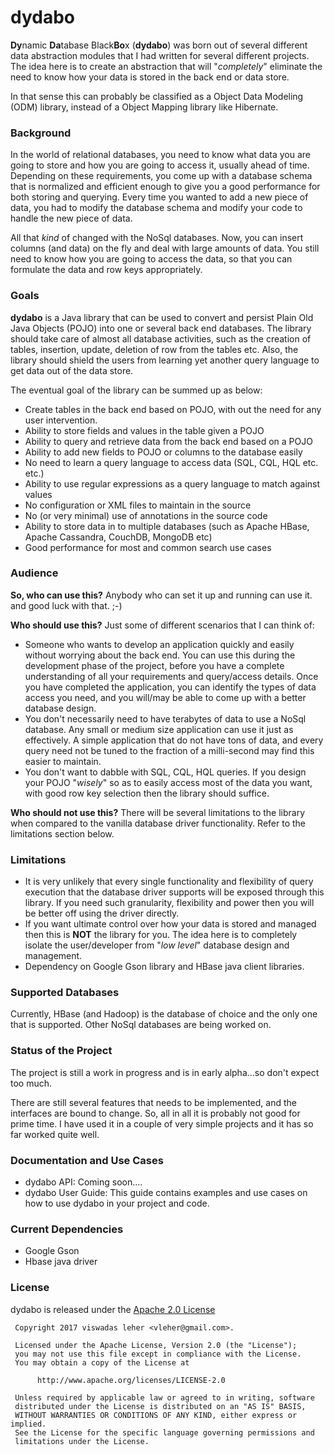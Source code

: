# dydabo
**Dy**namic **Da**tabase Black**Bo**x (**dydabo**) was born out of several different data abstraction modules that I had written for several different projects.
The idea here is to create an abstraction that will "*completely*" eliminate the need to know how your data is stored in the back end or data store.

In that sense this can probably be classified as a Object Data Modeling (ODM) library, instead of a Object Mapping library like Hibernate.

### Background

In the world of relational databases, you need to know what data you are going to store and how you are going to access it, usually ahead of time. Depending on these requirements, you come up with a database schema that is normalized and efficient enough to give you a good performance for both storing and querying. Every time you wanted to add a new piece of data, you had to modify the database schema and modify your code to handle the new piece of data.

All that *kind* of changed with the NoSql databases. Now, you can insert columns (and data) on the fly and deal with large amounts of data. You still need to know how you are going to access the data, so that you can formulate the data and row keys appropriately.

### Goals

**dydabo** is a Java library that can be used to convert and persist Plain Old Java Objects (POJO) into one or several back end databases. The library should take care of almost all database activities, such as the creation of tables, insertion, update, deletion of row from the tables etc. Also, the library should shield the users from learning yet another query language to get data out of the data store.

The eventual goal of the library can be summed up as below:

* Create tables in the back end based on POJO, with out the need for any user intervention.
* Ability to store fields and values in the table given a POJO
* Ability to query and retrieve data from the back end based on a POJO
* Ability to add new fields to POJO or columns to the database easily
* No need to learn a query language to access data (SQL, CQL, HQL etc. etc.)
* Ability to use regular expressions as a query language to match against values
* No configuration or XML files to maintain in the source
* No (or very minimal) use of annotations in the source code
* Ability to store data in to multiple databases (such as Apache HBase, Apache Cassandra, CouchDB, MongoDB etc)
* Good performance for most and common search use cases


### Audience

**So, who can use this?** Anybody who can set it up and running can use it. and good luck with that. ;-)

**Who should use this?** Just some of different scenarios that I can think of:

* Someone who wants to develop an application quickly and easily without worrying about the back end. You can use this during the development phase of the project, before you have a complete understanding of all your requirements and query/access details. Once you have completed the application, you can identify the types of data access you need, and you will/may be able to come up with a better database design.
* You don't necessarily need to have terabytes of data to use a NoSql database. Any small or medium size application can use it just as effectively. A simple application that do not have tons of data, and every query need not be tuned to the fraction of a milli-second may find this easier to maintain.
* You don't want to dabble with SQL, CQL, HQL queries. If you design your POJO "*wisely*" so as to easily access most of the data you want, with good row key selection then the library should suffice. 

**Who should not use this?** There will be several limitations to the library when compared to the vanilla database driver functionality. Refer to the limitations section below.

### Limitations

* It is very unlikely that every single functionality and flexibility of query execution that the database driver supports will be exposed through this library. If you need such granularity, flexibility and power then you will be better off using the driver directly.
* If you want ultimate control over how your data is stored and managed then this is **NOT** the library for you. The idea here is to completely isolate the user/developer from "*low level*" database design and management.
* Dependency on Google Gson library and HBase java client libraries.

### Supported Databases

Currently, HBase (and Hadoop) is the database of choice and the only one that is supported. Other NoSql databases are being worked on.


### Status of the Project

The project is still a work in progress and is in early alpha...so don't expect too much. 

There are still several features that needs to be implemented, and the interfaces are bound to change. So, all in all it is probably not good for prime time. I have used it in a couple of very simple projects and it has so far worked quite well.

### Documentation and Use Cases

 * dydabo API: Coming soon....
 * dydabo User Guide: This guide contains examples and use cases on how to use dydabo in your project and code.

### Current Dependencies

 * Google Gson 
 * Hbase java driver
 
### License

dydabo is released under the [Apache 2.0 License](https://www.apache.org/licenses/LICENSE-2.0  "Apache 2.0 License") 

````
 Copyright 2017 viswadas leher <vleher@gmail.com>.

 Licensed under the Apache License, Version 2.0 (the "License");
 you may not use this file except in compliance with the License.
 You may obtain a copy of the License at

      http://www.apache.org/licenses/LICENSE-2.0

 Unless required by applicable law or agreed to in writing, software
 distributed under the License is distributed on an "AS IS" BASIS,
 WITHOUT WARRANTIES OR CONDITIONS OF ANY KIND, either express or implied.
 See the License for the specific language governing permissions and
 limitations under the License.

````







